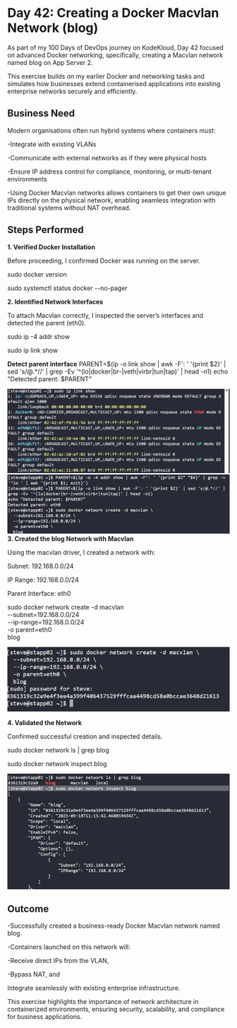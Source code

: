 # Day 42: Creating a Docker Macvlan Network (blog)

As part of my 100 Days of DevOps journey on KodeKloud, Day 42 focused on advanced Docker networking, specifically, creating a Macvlan network named blog on App Server 2.

This exercise builds on my earlier Docker and networking tasks and simulates how businesses extend containerised applications into existing enterprise networks securely and efficiently.

## Business Need

Modern organisations often run hybrid systems where containers must:

-Integrate with existing VLANs

-Communicate with external networks as if they were physical hosts

-Ensure IP address control for compliance, monitoring, or multi-tenant environments

-Using Docker Macvlan networks allows containers to get their own unique IPs directly on the physical network, enabling seamless integration with traditional systems without NAT overhead.

## Steps Performed
**1. Verified Docker Installation**

Before proceeding, I confirmed Docker was running on the server.

sudo docker version

sudo systemctl status docker --no-pager

**2. Identified Network Interfaces**

To attach Macvlan correctly, I inspected the server’s interfaces and detected the parent (eth0).

sudo ip -4 addr show

sudo ip link show

**Detect parent interface**
PARENT=$(ip -o link show | awk -F': ' '{print $2}' | sed 's/@.*//' | grep -Ev '^(lo|docker|br-|veth|virbr|tun|tap)' | head -n1)
echo "Detected parent: $PARENT"

![Screenshot](screenshots/network-interfaces.png)
![Screenshot](screenshots/parent-interface.png)
**3. Created the blog Network with Macvlan**

Using the macvlan driver, I created a network with:

Subnet: 192.168.0.0/24

IP Range: 192.168.0.0/24

Parent Interface: eth0

sudo docker network create -d macvlan \
  --subnet=192.168.0.0/24 \
  --ip-range=192.168.0.0/24 \
  -o parent=eth0 \
  blog

![Screenshot](screenshots/create-network.png)

**4. Validated the Network**

Confirmed successful creation and inspected details.

sudo docker network ls | grep blog

sudo docker network inspect blog

![Screenshot](screenshots/network-inspect.png)

## Outcome

-Successfully created a business-ready Docker Macvlan network named blog.

-Containers launched on this network will:

-Receive direct IPs from the VLAN,

-Bypass NAT, and

Integrate seamlessly with existing enterprise infrastructure.

This exercise highlights the importance of network architecture in containerized environments, ensuring security, scalability, and compliance for business applications.
